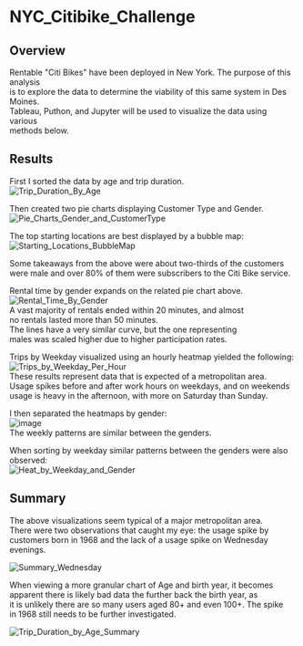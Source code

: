 # NYC_Citibike_Challenge

## Overview  
Rentable "Citi Bikes" have been deployed in New York. The purpose of this analysis  
is to explore the data to determine the viability of this same system in Des Moines.  
Tableau, Puthon, and Jupyter will be used to visualize the data using various  
methods below.  

## Results  
First I sorted the data by age and trip duration.  
![Trip_Duration_By_Age](https://user-images.githubusercontent.com/91306342/156315318-4b7b0f3b-c958-4c55-8e87-aa742644d1d8.PNG)

Then created two pie charts displaying Customer Type and Gender.  
![Pie_Charts_Gender_and_CustomerType](https://user-images.githubusercontent.com/91306342/156315710-347bfbae-c0c4-4ba8-8202-4c6c1fdf564c.PNG)  

The top starting locations are best displayed by a bubble map:  
![Starting_Locations_BubbleMap](https://user-images.githubusercontent.com/91306342/156318656-40a30679-5e42-4a19-bd66-56a2b4188277.PNG)  

Some takeaways from the above were about two-thirds of the customers  
were male and over 80% of them were subscribers to the Citi Bike service.  

Rental time by gender expands on the related pie chart above.  
![Rental_Time_By_Gender](https://user-images.githubusercontent.com/91306342/156317605-acecd14b-30d8-4fc3-b41a-cc4c45393844.PNG)  
A vast majority of rentals ended within 20 minutes, and almost  
no rentals lasted more than 50 minutes.  
The lines have a very similar curve, but the one representing  
males was scaled higher due to higher participation rates.  

Trips by Weekday visualized using an hourly heatmap yielded the following:  
![Trips_by_Weekday_Per_Hour](https://user-images.githubusercontent.com/91306342/156320019-411828b4-26df-4653-ab48-ce0b8d64b0e3.PNG)  
These results represent data that is expected of a metropolitan area.  
Usage spikes before and after work hours on weekdays, and on weekends  
usage is heavy in the afternoon, with more on Saturday than Sunday.  

I then separated the heatmaps by gender:  
![image](https://user-images.githubusercontent.com/91306342/156321243-d083b1c2-e920-4464-b80c-992cfc30f306.png)  
The weekly patterns are similar between the genders.  

When sorting by weekday similar patterns between the genders were also observed:  
![Heat_by_Weekday_and_Gender](https://user-images.githubusercontent.com/91306342/156322148-d8a1220f-3945-452a-a231-6ee513f291d4.PNG)  

## Summary  

The above visualizations seem typical of a major metropolitan area.  
There were two observations that caught my eye: the usage spike by   
customers born in 1968 and the lack of a usage spike on Wednesday  
evenings.  

![Summary_Wednesday](https://user-images.githubusercontent.com/91306342/156326060-d497d10b-75cf-49b1-a0c7-db88a7d7cdf8.PNG)

When viewing a more granular chart of Age and birth year, it becomes  
apparent there is likely bad data the further back the birth year, as  
it is unlikely there are so many users aged 80+ and even 100+. The spike  
in 1968 still needs to be further investigated.  

![Trip_Duration_by_Age_Summary](https://user-images.githubusercontent.com/91306342/156324787-dddae53c-5a63-4211-b62a-db3bfb584738.PNG)

